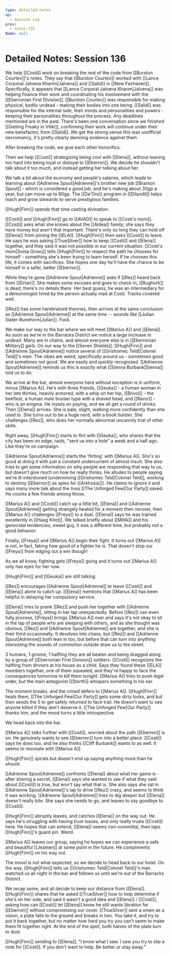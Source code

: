 ```yaml
---
type: detailed-notes
up:
  - Session Log
prev:
  - notes-135
Name: null
---
```

# Detailed Notes: Session 136

We help [[Costi]] work on breaking the rest of the code from [[Burston Courtev]]'s notes. They say that [[Burston Courtev]] worked with [[Lance Corporal Jalvena Kharim|Jalvena]] and [[Salid]] in [[New Fairhaven]]. Specifically, it appears that [[Lance Corporal Jalvena Kharim|Jalvena]] was helping finance their work and coordinating his involvement with the [[Eberronian First Division]]. [[Burston Courtev]] was responsible for making physical, bodily undead - making their bodies into one being. [[Salid]] was responsible for the internal side, their minds and personalities and powers - keeping their personalities throughout the process. Any deadlines mentioned are in the past. There's been one conversation since we finished [[Getting Freaky in Viliki]], confirming their work will continue under their new benefactor, from [[Salid]]. We get the strong sense this was unofficial necromancy, it's pretty clearly damning evidence against them.

After breaking the code, we give each other honorifics. 

Then we help [[Costi]] strategizing being cool with [[Elena]], without leaning too hard into being loyal or disloyal to [[Eberron]]. We decide he shouldn't talk about it too much, and instead getting her talking about her.

We talk a bit about the economy and people's salaries, which leads to learning about [[Adrienne Spout|Adrienne]]'s brother new job [[Branton Spout]] - which is considered a good job, and he's making about 30gp a year, but can move up to 80gp. The [[De'Ore]] program in [[Dilandil]] helps teach and grow stewards to serve prestigious families. 

[[Hugh|Finn]] spends that time casting divination. 

[[Costi]] and [[Hugh|Finn]] go to [[AVAD]] to speak to [[Costi's mom]]. [[Costi]] asks what she knows about the [[Aldea]] family, she says they have money but aren't that important. There's only so long they can hold off [[Elena]] from joining the [[ELA]]. [[Hugh|Finn]] then asks [[Costi]] to leave. He says he was asking [[TrueSilver]] how to keep [[Costi]] and [[Elena]] together, and they said it was not possible in our current situation. [[Costi's mom|Sonia Grosu]] tells [[Hugh|Finn]] to respect the path he chooses for himself - something she's been trying to learn herself. If he chooses this life, it comes with sacrifices. She hopes one day he'll have the chance to be himself in a safer, better [[Eberron]].

While they're gone [[Adrienne Spout|Adrienne]] asks if [[Rez]] heard back from [[Eirian]]. She makes some excuses and goes to check-in, [[Rughork]] is dead, there's no details there. Her best guess, he was an intermediary for a demonologist hired by the person actually mad at Costi. Tracks covered well. 

[[Rez]] has some harebrained theories, then arrives at the same conclusion as [[Adrienne Spout|Adrienne]] at the same time -- sounds like [[Julian Slater-Runehorn|Julian]]. Fuck.

We make our way to the bar where we will meet [[Marius A]] and [[Elena]]. As soon as we're in the Barracks District we notice a large increase in undead. Many are in chains, and almost everyone else is in [[Eberronian Military]] garb. On our way to the [[Seven Shields]]. [[Hugh|Finn]] and [[Adrienne Spout|Adrienne]] notice several of [[Grishomec Teld|Colonel Teld]]'s men. The vibes are weird, specifically around us - sometimes good and sometimes not good. We are easily and quickly recognized. [[Adrienne Spout|Adrienne]] reminds us this is exactly what [[Sienna Burbank|Sienna]] told us to do. 

We arrive at the bar, almost everyone here without exception is in uniform, minus [[Marius A]]. He's with three friends, [[Geuka]] - a human woman in her late thirties, heavily armored, with a whip on her hip, [[Brivol]] - the beefiest, a human male bruiser type with a shaved head, and [[Raror]] - who is an enigma.  He insists on paying, and we all get a round of drinks. Then [[Elena]] arrives. She is pale, slight, walking more confidently than she used to. She turns out to be a huge nerd, with a book holster. She challenges [[Rez]], who does her normally abnormal uncannily trial of other skills.

Right away, [[Hugh|Finn]] starts to flirt with [[Geuka]], who shares that the city has been on edge, raids, "sent us into a hole" a week and a half ago. Like they're on campaign. 

[[Adrienne Spout|Adrienne]] starts the 'flirting' with [[Marius A]]. She's so good at doing it with just a constant undercurrent of almost insult. She also tries to get some information on why people are responding that way to us, but doesn't give much on how he really thinks. He alludes to people saying we're ill-intentioned (undermining [[Grishomec Teld|Colonel Teld]], working to destroy [[Eberron]] as spies for [[Arkhosia]]). He claims to ignore it and says many more talk about the lives [[The Unforged Few|Our Party]] saved. He counts a few friends among those. 

[[Marius A]] and [[Costi]] catch up a little bit, [[Elena]] and [[Adrienne Spout|Adrienne]] getting strangely heated for a moment then recover, then [[Marius A]] challenges [[Freya]] to a duel. [[Elena]] says he was trained excellently in [[Haag Kitot]]. We talked briefly about [[Millik]] and his genocidal tendencies, sweet guy, it was a different time, but probably not a good behavior. 

Finally, [[Freya]] and [[Marius A]] begin their fight. It turns out [[Marius A]] is not, in fact, faking how good of a fighter he is. That doesn't stop our [[Freya]] from edging out a win though!

As we all know, fighting gets [[Freya]] going and it turns out [[Marius A]] only has eyes for her now. 

[[Hugh|Finn]] and [[Geuka]] are still talking. 

[[Rez]] encourages [[Adrienne Spout|Adrienne]] to leave [[Costi]] and [[Elena]] alone to catch up. [[Elena]] mentions that [[Marius A]] has been helpful in delaying her compulsory service. 

[[Elena]] tries to prank [[Rez]] and push her together with [[Adrienne Spout|Adrienne]], sitting in her lap unexpectedly. Before [[Rez]] can even fully process, [[Freya]] brings [[Marius A]] over and says it's not okay to sit in the lap of people who are sleeping with others, and as she thought was obvious, [[Rez]] and [[Adrienne Spout|Adrienne]] are together, and she is their third occasionally. It devolves into chaos, but [[Rez]] and [[Adrienne Spout|Adrienne]] both lean in too, but before that can turn into anything *interesting* the sounds of commotion outside draw us to the street.

3 humans, 1 gnome, 1 halfling they are all beaten and being dragged along by a group of [[Eberronian First Division]] soldiers. [[Costi]] recognizes the halfling from dinners at his house as a child. Says they found these [[ELA]] members together, one of them squealed, and they're happy to face the consequences tomorrow to kill them tonight. [[Marius A]] tries to push legal order, but the main antagonist [[Storth]] whispers something in his ear. 

The moment breaks, and the crowd defers to [[Marius A]]. [[Hugh|Finn]] heals them, [[The Unforged Few|Our Party]] gets some dirty looks, and but then sends the 5 to get safely returned to face trail. He doesn't want to see anyone killed if they don't deserve it. [[The Unforged Few|Our Party]] thanks him, and the mood turns a little introspective.

We head back into the bar. 

 [[Marius A]] talks further with [[Costi]], worried about the path [[Eberron]] is on. He genuinely wants to see [[Eberron]] turn into a better place. [[Costi]] says he does too, and he also thinks [[Cliff Burbank]] wants to as well. It seems to resonate with [[Marius A]].

[[Hugh|Finn]] spirals but doesn't end up saying anything more than he should. 

[[Adrienne Spout|Adrienne]] confronts [[Elena]] about what her game is - after sharing a secret, [[Elena]] says she wanted to see if what they said about [[Costi]] is true, but won't say what that is. She also says she sat in [[Adrienne Spout|Adrienne]]'s lap to drive [[Rez]] crazy, and seems to think it was working. [[Adrienne Spout|Adrienne]] tries to dig deeper but [[Elena]] doesn't really bite. She says she needs to go, and leaves to say goodbye to [[Costi]]. 

[[Hugh|Finn]] abruptly leaves, and catches [[Elena]] on the way out. He says he's struggling with having trust issues, and only really trusts [[Costi]] here. He hopes that can extend, [[Elena]] seems non-committal, then taps [[Hugh|Finn]]'s guard pin. Weird. 

[[Marius A]] leaves our group, saying he hopes we can experience a safe and beautiful [[Jezeten]] at some point in the future. He compliments [[Hugh|Finn]] on his way out. 

The mood is not what expected, so we decide to head back to our hotel. On the way, [[Hugh|Finn]] tells us [[Grishomec Teld|Colonel Teld]]'s man watched us all night in the bar and follows us until we're out of the Barracks District. 

We recap some, and all decide to keep our distance from [[Elena]]. [[Hugh|Finn]] shares that he asked [[TrueSilver]] how to help determine if she's on her side, and said it wasn't a good idea and [[Elena]] / [[Costi]], asking how can [[Costi]] let [[Elena]] know he still wants libration for [[Eberron]] without compromising our cover. [[TrueSilver]] sent a omen as a vision, a plate falls to the ground and breaks in two. You take it, and try to put it back together, but no matter how hard you try you can’t seem to make them fit together right. At the end of the spell, both halves of the plate turn to dust.

[[Hugh|Finn]] sending to [[Elena]], "I know what I saw. I saw you try to slip a note for [[Costi]]. If you don’t want to help. Be better or stay away."













